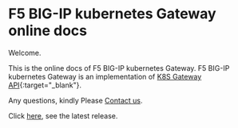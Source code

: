 # F5 BIG-IP kubernetes Gateway online docs

Welcome.

This is the online docs of F5 BIG-IP kubernetes Gateway.
F5 BIG-IP kubernetes Gateway is an implementation of [K8S Gateway API](https://gateway-api.sigs.k8s.io/){:target="_blank"}.

Any questions, kindly Please [Contact us](./Support-and-contact/).

Click [here](/Release-notes/), see the latest release.